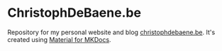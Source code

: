 # ChristophDeBaene.be

Repository for my personal website and blog [christophdebaene.be](http://christophdebaene.be).
It's created using [Material for MKDocs](https://squidfunk.github.io/mkdocs-material/).

